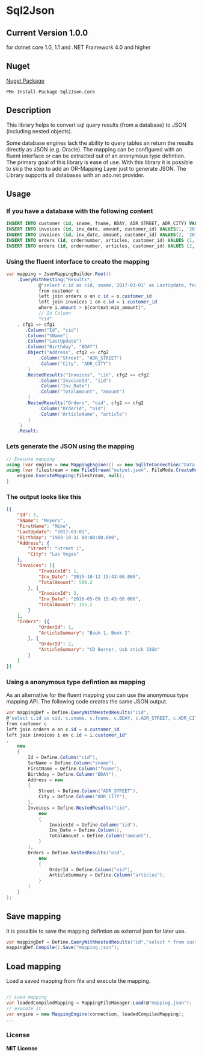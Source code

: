 # Sql2Json

## Current Version 1.0.0

for dotnet core 1.0, 1.1 and .NET Framework 4.0 and higher


## Nuget
[Nuget Package](https://www.nuget.org/packages/Sql2Json.Core/)
```
PM> Install-Package Sql2Json.Core
```


## Description
This library helps to convert sql query results (from a database) to JSON (including nested objects).

Some database engines lack the ability to query tables an return the results directly as JSON (e.g. Oracle). 
The mapping can be configured with an fluent interface or can be extracted out of an anonymous type defintion.
The primary goal of this library is ease of use. 
With this library it is possible to skip the step to add an OR-Mapping Layer just to generate JSON.
The Library supports all databases with an ado.net provider.


## Usage

### If you have a database with the following content

```sql
INSERT INTO customer (id, sname, fname, BDAY, ADR_STREET, ADR_CITY) VALUES(1, 'Meyers','Mike','1983-10-31 00:00:00.000', 'Street 1', 'Las Vegas');
INSERT INTO invoices (id, inv_date, amount, customer_id) VALUES(1, '2015-10-12 15:43:00.000', 500.2, 1);
INSERT INTO invoices (id, inv_date, amount, customer_id) VALUES(2, '2016-05-09 15:43:00.000', 155.2, 1);
INSERT INTO orders (id, ordernumber, articles, customer_id) VALUES (1,'O-1001','Book 1, Book 2',1);
INSERT INTO orders (id, ordernumber, articles, customer_id) VALUES (2,'O-1002','CD Burner, Usb stick 32Gb',1);
```

### Using the fluent interface to create the mapping
```csharp
var mapping = JsonMappingBuilder.Root()
	.QueryWithNesting("Results",
			@"select c.id as cid, sname,'2017-03-01' as LastUpdate, fname, BDAY, ADR_STREET, ADR_CITY, i.id as iid, i.inv_date, i.amount, o.article, o.id as oid
			from customer c
			left join orders o on c.id = o.customer_id
			left join invoices i on c.id = i.customer_id
			where i.amount > ${context:min_amount}",
			// Id Column
			"cid"
	, cfg1 => cfg1
	   .Column("Id", "cid")
	   .Column("SName")
	   .Column("LastUpdate")
	   .Column("Birthday", "BDAY")
	   .Object("Address", cfg2 => cfg2
			.Column("Street", "ADR_STREET")
			.Column("City", "ADR_CITY")
		)
	   .NestedResults("Invoices", "iid", cfg2 => cfg2
			.Column("InvoiceId", "iid")
			.Column("Inv_Date")
			.Column("TotalAmount", "amount")
		)
	   .NestedResults("Orders", "oid", cfg2 => cfg2
			.Column("OrderId", "oid")
			.Column("ArticleName", "article")
		)
	 )
	.Result;
```

### Lets generate the JSON using the mapping
```csharp
// Execute mapping
using (var engine = new MappingEngine(() => new SqliteConnection("Data Source=Test.db"), mappingDef.Compile()));
using (var filestream = new FileStream("output.json", FileMode.CreateNew)) {
    engine.ExecuteMapping(filestream, null);
}
```

### The output looks like this

```json
[{
    "Id": 1,
    "SName": "Meyers",
    "FirstName": "Mike",
    "LastUpdate": "2017-03-01",
    "Birthday": "1983-10-31 00:00:00.000",
    "Address": {
        "Street": "Street 1",
        "City": "Las Vegas"
    },
    "Invoices": [{
            "InvoiceId": 1,
            "Inv_Date": "2015-10-12 15:43:00.000",
            "TotalAmount": 500.2
        }, {
            "InvoiceId": 2,
            "Inv_Date": "2016-05-09 15:43:00.000",
            "TotalAmount": 155.2
        }
    ],
    "Orders": [{
            "OrderId": 1,
            "ArticleSummary": "Book 1, Book 2"
        }, {
            "OrderId": 2,
            "ArticleSummary": "CD Burner, Usb stick 32Gb"
        }
    ]
}]
```


### Using a anonymous type defintion as mapping
As an alternative for the fluent mapping you can use the anonymous type mapping API.
The following code creates the same JSON output.

```csharp
var mappingDef = Define.QueryWithNestedResults("cid",
@"select c.id as cid, c.sname, c.fname, c.BDAY, c.ADR_STREET, c.ADR_CITY, i.id as iid, i.inv_date, i.amount, o.articles, o.id as oid
from customer c
left join orders o on c.id = o.customer_id
left join invoices i on c.id = i.customer_id"
,
    new
    {
        Id = Define.Column("cid"),
        SurName = Define.Column("sname"),
        FirstName = Define.Column("fname"),
        Birthday = Define.Column("BDAY"),
        Address = new
        {
            Street = Define.Column("ADR_STREET"),
            City = Define.Column("ADR_CITY"),
        },
        Invoices = Define.NestedResults("iid",
            new
            {
                InvoiceId = Define.Column("iid"),
                Inv_Date = Define.Column(),
                TotalAmount = Define.Column("amount"),
            }
        ),
        Orders = Define.NestedResults("oid",
            new
            {
                OrderId = Define.Column("oid"),
                ArticleSummary = Define.Column("articles"),
            }
        )
    }
);
```



## Save mapping

It is possible to save the mapping defintion as external json for later use.

```csharp
var mappingDef = Define.QueryWithNestedResults("id","select * from customer");
mappingDef.Compile().Save("mapping.json");
```

## Load mapping

Load a saved mapping from file and execute the mapping.

```csharp

// Load mapping
var loadedCompiledMapping = MappingFileManager.Load(@"mapping.json");
// execute it
var engine = new MappingEngine(connection, loadedCompiledMapping);
...
```

### License

__MIT License__